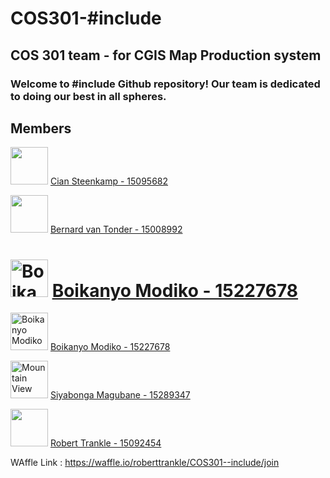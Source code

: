 # COS301-#include
## COS 301 team - for CGIS Map Production system
### Welcome to #include Github repository! Our team is dedicated to doing our best in all spheres.


## **Members**

 <img src="https://avatars2.githubusercontent.com/u/25703517?v=3&s=400" width="60"> [Cian Steenkamp - 15095682](https://github.com/ciansteenkamp96)<br />
 
 <img src="http://i63.tinypic.com/10dsgv7.jpg" width="60"> [Bernard van Tonder - 15008992](https://github.com/bernardvt)<br />
 
<img id="avatar" src="https://camo.githubusercontent.com/0eab2fe9d2ce0fa5422c4b638d1b29fee841a8d8/68747470733a2f2f6d656469612e6c6963646e2e636f6d2f6d70722f6d70722f736872696e6b6e705f3430305f3430302f41414541415141414141414141417550414141414a4463775a6d5135595755324c574d325a444d744e44526b4d5331685a4746684c54426d596d4d7a4f54466b4f54553459512e6a7067" alt="Boikanyo Modiko" width="60">  [Boikanyo Modiko - 15227678](https://github.com/bkmodiko)<br />
=======
<img id="avatar" src="https://media.licdn.com/mpr/mpr/shrinknp_400_400/AAEAAQAAAAAAAAuPAAAAJDcwZmQ5YWU2LWM2ZDMtNDRkMS1hZGFhLTBmYmMzOTFkOTU4YQ.jpg" alt="Boikanyo Modiko" width="60">  [Boikanyo Modiko - 15227678](https://github.com/bkmodiko)<br />


<img src="https://avatars0.githubusercontent.com/u/25740398?v=3&u=e9818fe169350ae41ac93a6c970e6611ccd5607d&s=400" alt="Mountain View" width="60">  [Siyabonga Magubane - 15289347](https://github.com/siyabongamagubane)<br />

<img src="https://camo.githubusercontent.com/e91f21e367530a227cdedf1885b77c37928d933e/68747470733a2f2f6d656469612e6c6963646e2e636f6d2f6d70722f6d70722f736872696e6b6e705f3430305f3430302f41414541415141414141414141413066414141414a44466c5a546b7a4e44646c4c5459354d5467744e474977597930355a544e6b4c5449795954686c5a4467304d6d493459512e6a7067" width="60"> [Robert Trankle - 15092454](https://github.com/roberttrankle)<br />

WAffle Link : https://waffle.io/roberttrankle/COS301--include/join

